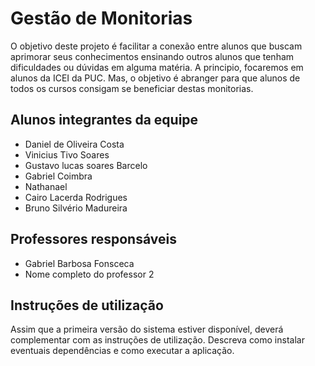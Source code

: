 # Gestão de Monitorias
O objetivo deste projeto é facilitar a conexão entre alunos que buscam aprimorar seus conhecimentos ensinando outros alunos que tenham dificuldades ou dúvidas em alguma matéria. A principio, focaremos em alunos da ICEI da PUC. Mas, o objetivo é abranger para que alunos de todos os cursos consigam se beneficiar destas monitorias. 

## Alunos integrantes da equipe

* Daniel de Oliveira Costa
* Vinicius Tivo Soares
* Gustavo lucas soares Barcelo
* Gabriel Coimbra
* Nathanael
* Cairo Lacerda Rodrigues
* Bruno Silvério Madureira

## Professores responsáveis

* Gabriel Barbosa Fonsceca
* Nome completo do professor 2

## Instruções de utilização

Assim que a primeira versão do sistema estiver disponível, deverá complementar com as instruções de utilização. Descreva como instalar eventuais dependências e como executar a aplicação.
